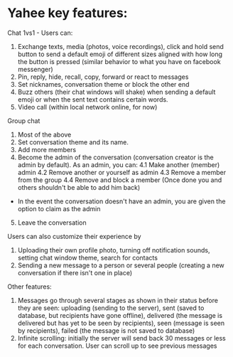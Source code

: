 # Yahee key features:



Chat 1vs1 - Users can:
1. Exchange texts, media (photos, voice recordings), click and hold send button to send a default emoji of different sizes aligned with how long the button is pressed (similar behavior to what you have on facebook messenger)
2. Pin, reply, hide, recall, copy, forward or react to messages
3. Set nicknames, conversation theme or block the other end
4. Buzz others (their chat windows will shake) when sending a default emoji or when the sent text contains certain words.
5. Video call (within local network online, for now)

Group chat
1. Most of the above
2. Set conversation theme and its name.
3. Add more members
4. Become the admin of the conversation (conversation creator is the admin by default). As an admin, you can:
4.1 Make another (member) admin
4.2 Remove another or yourself as admin
4.3 Remove a member from the group
4.4 Remove and block a member (Once done you and others shouldn't be able to add him back)
* In the event the conversation doesn't have an admin, you are given the option to claim as the admin
5. Leave the conversation

Users can also customize their experience by
1. Uploading their own profile photo, turning off notification sounds, setting chat window theme, search for contacts
2. Sending a new message to a person or several people (creating a new conversation if there isn't one in place)

Other features:
1. Messages go through several stages as shown in their status before they are seen: uploading (sending to the server), sent (saved to database, but recipients have gone offline), delivered (the message is delivered but has yet to be seen by recipients), seen (message is seen by recipients),  failed (the message is not saved to database)
2. Infinite scrolling: initially the server will send back 30 messages or less for each conversation. User can scroll up to see previous messages
